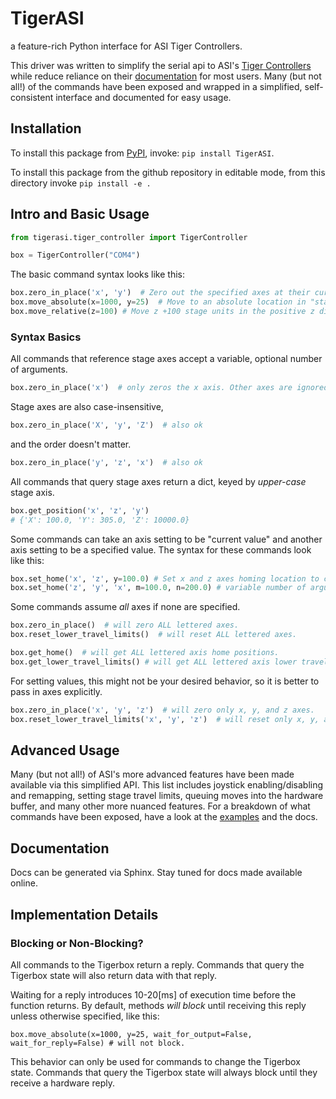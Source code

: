 # TigerASI
a feature-rich Python interface for ASI Tiger Controllers.

This driver was written to simplify the serial api to ASI's [Tiger Controllers](https://www.asiimaging.com/controllers/tiger-controller/) while reduce reliance on their [documentation](https://asiimaging.com/docs/products/serial_commands) for most users.
Many (but not all!) of the commands have been exposed and wrapped in a simplified, self-consistent interface and documented for easy usage.

## Installation
To install this package from [PyPI](https://pypi.org/project/TigerASI/0.0.2/), invoke: `pip install TigerASI`.

To install this package from the github repository in editable mode, from this directory invoke `pip install -e .`

## Intro and Basic Usage

````python
from tigerasi.tiger_controller import TigerController

box = TigerController("COM4")
````

The basic command syntax looks like this:
````python
box.zero_in_place('x', 'y')  # Zero out the specified axes at their current location.
box.move_absolute(x=1000, y=25)  # Move to an absolute location in "stage units" (tenths of microns).
box.move_relative(z=100) # Move z +100 stage units in the positive z direction.
````

### Syntax Basics
All commands that reference stage axes accept a variable, optional number of arguments.
````python
box.zero_in_place('x')  # only zeros the x axis. Other axes are ignored.
````
Stage axes are also case-insensitive,
````python
box.zero_in_place('X', 'y', 'Z')  # also ok
````
and the order doesn't matter.
````python
box.zero_in_place('y', 'z', 'x')  # also ok 
````

All commands that query stage axes return a dict, keyed by *upper-case* stage axis.
````python
box.get_position('x', 'z', 'y')
# {'X': 100.0, 'Y': 305.0, 'Z': 10000.0}
````

Some commands can take an axis setting to be "current value" and another axis setting to be a specified value.
The syntax for these commands look like this:
````python
box.set_home('x', 'z', y=100.0) # Set x and z axes homing location to current spot. Set y axis to specific spot.
box.set_home('z', 'y', 'x', m=100.0, n=200.0) # variable number of arguments ok! order and case don't matter.
````

Some commands assume *all* axes if none are specified.
````python
box.zero_in_place()  # will zero ALL lettered axes.
box.reset_lower_travel_limits()  # will reset ALL lettered axes.

box.get_home()  # will get ALL lettered axis home positions.
box.get_lower_travel_limits() # will get ALL lettered axis lower travel limits.
````

For setting values, this might not be your desired behavior, so it is better to pass in axes explicitly.
````python
box.zero_in_place('x', 'y', 'z')  # will zero only x, y, and z axes.
box.reset_lower_travel_limits('x', 'y', 'z')  # will reset only x, y, and z axes.
````

## Advanced Usage
Many (but not all!) of ASI's more advanced features have been made available via this simplified API.
This list includes joystick enabling/disabling and remapping, setting stage travel limits, queuing moves into the hardware buffer, and many other more nuanced features.
For a breakdown of what commands have been exposed, have a look at the [examples](https://github.com/AllenNeuralDynamics/TigerASI/tree/main/examples) and the docs.

## Documentation
Docs can be generated via Sphinx. 
Stay tuned for docs made available online.

## Implementation Details

### Blocking or Non-Blocking?
All commands to the Tigerbox return a reply.
Commands that query the Tigerbox state will also return data with that reply.

Waiting for a reply introduces 10-20[ms] of execution time before the function returns.
By default, methods *will block* until receiving this reply unless otherwise specified, like this:
````
box.move_absolute(x=1000, y=25, wait_for_output=False, wait_for_reply=False) # will not block.
````
This behavior can only be used for commands to change the Tigerbox state.
Commands that query the Tigerbox state will always block until they receive a hardware reply.


